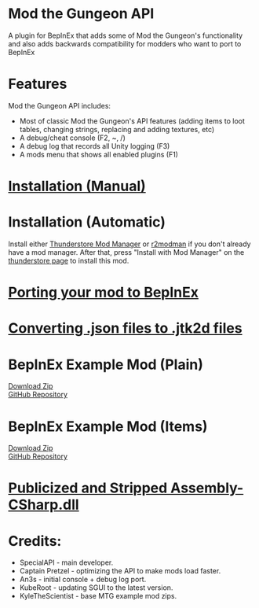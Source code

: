 # Mod the Gungeon API
A plugin for BepInEx that adds some of Mod the Gungeon's functionality and also adds backwards compatibility for modders who want to port to BepInEx

# Features
Mod the Gungeon API includes:
 * Most of classic Mod the Gungeon's API features (adding items to loot tables, changing strings, replacing and adding textures, etc)
 * A debug/cheat console (F2, ~, /)
 * A debug log that records all Unity logging (F3)
 * A mods menu that shows all enabled plugins (F1)

# [Installation (Manual)](https://github.com/SpecialAPI/ModTheGungeonAPI/wiki/BepInEx-and-Mod-the-Gungeon-API-installation-guide)
# Installation (Automatic)
Install either [Thunderstore Mod Manager](https://www.overwolf.com/app/Thunderstore-Thunderstore_Mod_Manager) or [r2modman](https://enter-the-gungeon.thunderstore.io/package/ebkr/r2modman/) if you don't already have a mod manager. After that, press "Install with Mod Manager" on the [thunderstore page](https://enter-the-gungeon.thunderstore.io/package/MtG_API/Mod_the_Gungeon_API/) to install this mod.
# [Porting your mod to BepInEx](https://github.com/SpecialAPI/ModTheGungeonAPI/wiki/Updating-your-Gungeon-mod-to-BepInEx)
# [Converting .json files to .jtk2d files](https://github.com/SpecialAPI/ModTheGungeonAPI/wiki/Converting-.json-files-to-.jtk2d-files)
# BepInEx Example Mod (Plain)
[Download Zip](https://github.com/SpecialAPI/BepInExExampleMod/archive/refs/heads/main.zip)  
[GitHub Repository](https://github.com/SpecialAPI/BepInExExampleMod)
# BepInEx Example Mod (Items)
[Download Zip](https://github.com/SpecialAPI/BepInExExampleModItems/archive/refs/heads/main.zip)  
[GitHub Repository](https://github.com/SpecialAPI/BepInExExampleModItems)
# [Publicized and Stripped Assembly-CSharp.dll](https://github.com/SpecialAPI/ModTheGungeonAPI/raw/main/Dependencies/Assembly-CSharp.dll)

# Credits:
 * SpecialAPI - main developer.
 * Captain Pretzel - optimizing the API to make mods load faster.
 * An3s - initial console + debug log port.
 * KubeRoot - updating SGUI to the latest version.
 * KyleTheScientist - base MTG example mod zips.